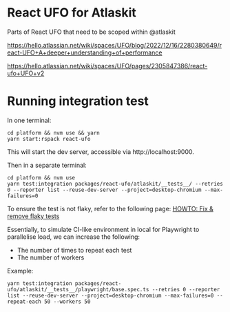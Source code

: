 # React UFO for Atlaskit

Parts of React UFO that need to be scoped within @atlaskit

<https://hello.atlassian.net/wiki/spaces/UFO/blog/2022/12/16/2280380649/react-UFO+A+deeper+understanding+of+performance>

<https://hello.atlassian.net/wiki/spaces/UFO/pages/2305847386/react-ufo+UFO+v2>

# Running integration test

In one terminal:

```
cd platform && nvm use && yarn
yarn start:rspack react-ufo
```

This will start the dev server, accessible via http://localhost:9000.

Then in a separate terminal:

```
cd platform && nvm use
yarn test:integration packages/react-ufo/atlaskit/__tests__/ --retries 0 --reporter list --reuse-dev-server --project=desktop-chromium --max-failures=0
```

To ensure the test is not flaky, refer to the following page:
[HOWTO: Fix & remove flaky tests](https://hello.atlassian.net/wiki/spaces/afm/pages/3153691982/HOWTO+Fix+remove+flaky+tests#3.-How-can-I-verify-/-reproduce-flakiness?)

Essentially, to simulate CI-like environment in local for Playwright to parallelise load, we can
increase the following:

- The number of times to repeat each test
- The number of workers

Example:

```
yarn test:integration packages/react-ufo/atlaskit/__tests__/playwright/base.spec.ts --retries 0 --reporter list --reuse-dev-server --project=desktop-chromium --max-failures=0 --repeat-each 50 --workers 50
```
